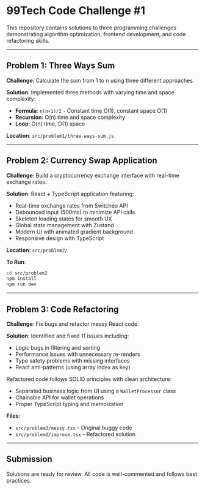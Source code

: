# 99Tech Code Challenge #1

This repository contains solutions to three programming challenges demonstrating algorithm optimization, frontend development, and code refactoring skills.

---

## Problem 1: Three Ways Sum

**Challenge**: Calculate the sum from 1 to n using three different approaches.

**Solution**: Implemented three methods with varying time and space complexity:
- **Formula**: `n(n+1)/2` - Constant time O(1), constant space O(1)
- **Recursion**: O(n) time and space complexity
- **Loop**: O(n) time, O(1) space

**Location**: `src/problem1/three-ways-sum.js`

---

## Problem 2: Currency Swap Application

**Challenge**: Build a cryptocurrency exchange interface with real-time exchange rates.

**Solution**: React + TypeScript application featuring:
- Real-time exchange rates from Switcheo API
- Debounced input (500ms) to minimize API calls
- Skeleton loading states for smooth UX
- Global state management with Zustand
- Modern UI with animated gradient background
- Responsive design with TypeScript

**Location**: `src/problem2/`

**To Run**:
```bash
cd src/problem2
npm install
npm run dev
```

---

## Problem 3: Code Refactoring

**Challenge**: Fix bugs and refactor messy React code.

**Solution**: Identified and fixed 11 issues including:
- Logic bugs in filtering and sorting
- Performance issues with unnecessary re-renders
- Type safety problems with missing interfaces
- React anti-patterns (using array index as key)

Refactored code follows SOLID principles with clean architecture:
- Separated business logic from UI using a `WalletProcessor` class
- Chainable API for wallet operations
- Proper TypeScript typing and memoization

**Files**:
- `src/problem3/messy.tsx` - Original buggy code
- `src/problem3/improve.tsx` - Refactored solution

---

## Submission

Solutions are ready for review. All code is well-commented and follows best practices.
